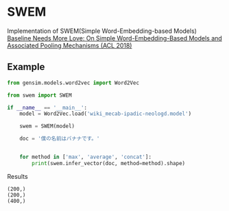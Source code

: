 # SWEM
Implementation of SWEM(Simple Word-Embedding-based Models)  
[Baseline Needs More Love: On Simple Word-Embedding-Based Models and Associated Pooling Mechanisms (ACL 2018)](https://arxiv.org/abs/1805.09843)

## Example

```python example.py
from gensim.models.word2vec import Word2Vec

from swem import SWEM

if __name__ == '__main__':
    model = Word2Vec.load('wiki_mecab-ipadic-neologd.model')

    swem = SWEM(model)

    doc = '僕の名前はバナナです。'


    for method in ['max', 'average', 'concat']:
        print(swem.infer_vector(doc, method=method).shape)
```

Results  
```shell
(200,)
(200,)
(400,)
```